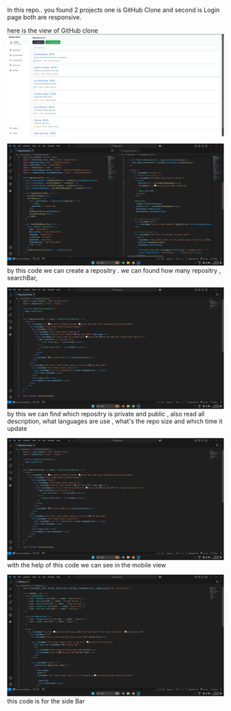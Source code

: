 In this repo.. you found 2 projects one is GitHub Clone and second is Login page both are responsive.

here is the view of GitHub clone
 ![imageurl](https://github.com/Harshit001-ctrl/codeAnt/blob/edc2c0d299e786f84a3e8bac9be6116908940a48/github.png)

![imageurl](https://github.com/Harshit001-ctrl/codeAnt/blob/75f0d2fead3a27b076c55b1314c447b0ee44135d/Repo%20code.png)
by this code we can create a repositry . we can found how many repositry , searchBar, 

![imageurl](https://github.com/Harshit001-ctrl/codeAnt/blob/9075bc5f71626ce655dc9b94451a6037ae8dd7eb/Repo%20Info.png)
by this we can find which repositry is private and public , also read all description, what languages are use , what's the repo size and which time it update

![imageurl](https://github.com/Harshit001-ctrl/codeAnt/blob/9075bc5f71626ce655dc9b94451a6037ae8dd7eb/Repo%20Info.png)
with the help of this code we can see in the mobile view

![imageurl](https://github.com/Harshit001-ctrl/codeAnt/blob/9075bc5f71626ce655dc9b94451a6037ae8dd7eb/SideBar%20Code.png)
this code is for the side Bar


